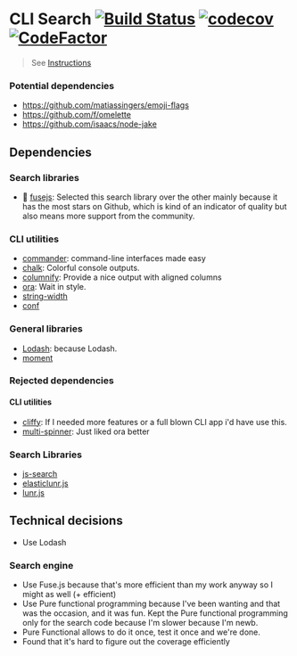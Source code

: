 # CLI Search [![Build Status](https://travis-ci.com/carvallegro/toy-robot-java.svg?branch=master)](https://travis-ci.com/carvallegro/toy-robot-java) [![codecov](https://codecov.io/gh/carvallegro/search-cli/branch/master/graph/badge.svg)](https://codecov.io/gh/carvallegro/search-cli) [![CodeFactor](https://www.codefactor.io/repository/github/carvallegro/search-cli/badge)](https://www.codefactor.io/repository/github/carvallegro/search-cli)
> See [Instructions](./INSTRUCTIONS.md)


### Potential dependencies

- https://github.com/matiassingers/emoji-flags
- https://github.com/f/omelette
- https://github.com/isaacs/node-jake

## Dependencies

### Search libraries

- 🎉 [fusejs](https://github.com/krisk/fuse/): Selected this search library over the other mainly because it has the most stars on Github, which is kind of an indicator of quality but also means more support from the community.


### CLI utilities

- [commander](https://github.com/tj/commander.js): command-line interfaces made easy
- [chalk](https://github.com/chalk/chalk): Colorful console outputs.
- [columnify](https://github.com/timoxley/columnify): Provide a nice output with aligned columns
- [ora](https://github.com/sindresorhus/ora): Wait in style.
- [string-width](https://github.com/sindresorhus/string-width)
- [conf](https://github.com/sindresorhus/conf)


### General libraries

- [Lodash](https://lodash.com/docs/4.17.11): because Lodash.
- [moment](https://momentjs.com)

### Rejected dependencies

#### CLI utilities

- [cliffy](https://github.com/drew-y/cliffy): If I needed more features or a full blown CLI app i'd have use this.
- [multi-spinner](https://github.com/codekirei/node-multispinner): Just liked ora better

### Search Libraries

- [js-search](https://github.com/bvaughn/js-search)
- [elasticlunr.js](https://github.com/weixsong/elasticlunr.js)
- [lunr.js](https://github.com/olivernn/lunr.js)

## Technical decisions

- Use Lodash

### Search engine

- Use Fuse.js because that's more efficient than my work anyway so I might as well (+ efficient)
- Use Pure functional programming because I've been wanting and that was the occasion, and it was fun. Kept the Pure functional programming only for the search code because I'm slower because I'm newb.
- Pure Functional allows to do it once, test it once and we're done.
- Found that it's hard to figure out the coverage efficiently
